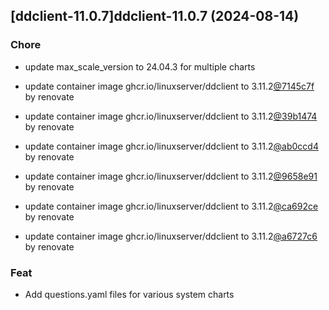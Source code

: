 

## [ddclient-11.0.7]ddclient-11.0.7 (2024-08-14)

### Chore



- update max_scale_version to 24.04.3 for multiple charts

- update container image ghcr.io/linuxserver/ddclient to 3.11.2[@7145c7f](https://github.com/7145c7f) by renovate

- update container image ghcr.io/linuxserver/ddclient to 3.11.2[@39b1474](https://github.com/39b1474) by renovate

- update container image ghcr.io/linuxserver/ddclient to 3.11.2[@ab0ccd4](https://github.com/ab0ccd4) by renovate

- update container image ghcr.io/linuxserver/ddclient to 3.11.2[@9658e91](https://github.com/9658e91) by renovate

- update container image ghcr.io/linuxserver/ddclient to 3.11.2[@ca692ce](https://github.com/ca692ce) by renovate

- update container image ghcr.io/linuxserver/ddclient to 3.11.2[@a6727c6](https://github.com/a6727c6) by renovate

### Feat



- Add questions.yaml files for various system charts